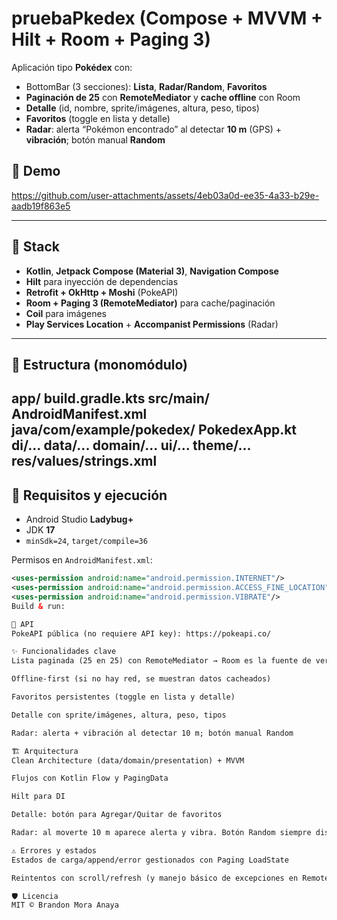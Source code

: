﻿# pruebaPkedex (Compose + MVVM + Hilt + Room + Paging 3)

Aplicación tipo **Pokédex** con:
- BottomBar (3 secciones): **Lista**, **Radar/Random**, **Favoritos**
- **Paginación de 25** con **RemoteMediator** y **cache offline** con Room
- **Detalle** (id, nombre, sprite/imágenes, altura, peso, tipos)
- **Favoritos** (toggle en lista y detalle)
- **Radar**: alerta “Pokémon encontrado” al detectar **10 m** (GPS) + **vibración**; botón manual **Random**

## 📸 Demo


https://github.com/user-attachments/assets/4eb03a0d-ee35-4a33-b29e-aadb19f863e5



---

## 🧱 Stack

- **Kotlin**, **Jetpack Compose (Material 3)**, **Navigation Compose**
- **Hilt** para inyección de dependencias
- **Retrofit + OkHttp + Moshi** (PokeAPI)
- **Room + Paging 3 (RemoteMediator)** para cache/paginación
- **Coil** para imágenes
- **Play Services Location** + **Accompanist Permissions** (Radar)

---

## 📂 Estructura (monomódulo)

app/
build.gradle.kts
src/main/
AndroidManifest.xml
java/com/example/pokedex/
PokedexApp.kt
di/...
data/...
domain/...
ui/...
theme/...
res/values/strings.xml
---

## 🚀 Requisitos y ejecución

- Android Studio **Ladybug+**
- JDK **17**
- `minSdk=24`, `target/compile=36`

Permisos en `AndroidManifest.xml`:
```xml
<uses-permission android:name="android.permission.INTERNET"/>
<uses-permission android:name="android.permission.ACCESS_FINE_LOCATION"/>
<uses-permission android:name="android.permission.VIBRATE"/>
Build & run:

🔌 API
PokeAPI pública (no requiere API key): https://pokeapi.co/

✨ Funcionalidades clave
Lista paginada (25 en 25) con RemoteMediator → Room es la fuente de verdad

Offline-first (si no hay red, se muestran datos cacheados)

Favoritos persistentes (toggle en lista y detalle)

Detalle con sprite/imágenes, altura, peso, tipos

Radar: alerta + vibración al detectar 10 m; botón manual Random

🏗️ Arquitectura
Clean Architecture (data/domain/presentation) + MVVM

Flujos con Kotlin Flow y PagingData

Hilt para DI

Detalle: botón para Agregar/Quitar de favoritos

Radar: al moverte 10 m aparece alerta y vibra. Botón Random siempre disponible.

⚠️ Errores y estados
Estados de carga/append/error gestionados con Paging LoadState

Reintentos con scroll/refresh (y manejo básico de excepciones en RemoteMediator/Repo)

🛡️ Licencia
MIT © Brandon Mora Anaya

